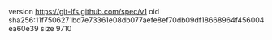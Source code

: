 version https://git-lfs.github.com/spec/v1
oid sha256:11f7506271bd7e73361e08db077aefe8ef70db09df18668964f456004ea60e39
size 9710
